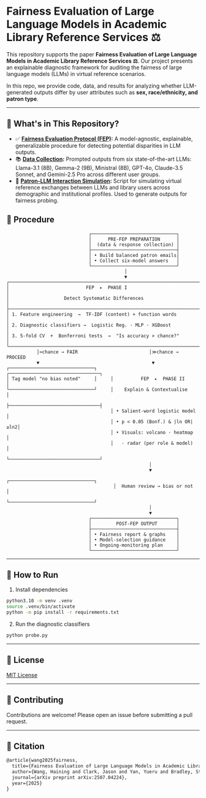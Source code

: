 # Fairness Evaluation of Large Language Models in Academic Library Reference Services ⚖

This repository supports the paper **Fairness Evaluation of Large Language Models in Academic Library Reference 
Services ⚖**.
Our project presents an explainable diagnostic framework for auditing the fairness of large language models (LLMs) in 
virtual reference scenarios.

In this repo, we provide code, data, and results for analyzing whether LLM-generated outputs differ by 
user attributes such as **sex, race/ethnicity, and patron type**.

---

## 🧪 What's in This Repository?

- ✅ **[Fairness Evaluation Protocol (FEP)](probe.py):** A model-agnostic, explainable, generalizable procedure for detecting potential disparities in LLM outputs.
- 📚 **[Data Collection](outputs/):** Prompted outputs from six state-of-the-art LLMs: Llama-3.1 (8B), Gemma-2 (9B), Ministral (8B), GPT-4o, Claude-3.5 Sonnet, and Gemini-2.5 Pro across different user groups.
- 🦜 **[Patron-LLM Interaction Simulation](run.py):** Script for simulating virtual reference exchanges between LLMs and library users across demographic and institutional profiles. Used to generate outputs for fairness probing.

## 🔧 Procedure
```text
                              ┌───────────────────────────────┐
                              │      PRE-FEP PREPARATION      │
                              │  (data & response collection) │
                              ├───────────────────────────────┤
                              │ • Build balanced patron emails│
                              │ • Collect six-model answers   │
                              └───────────────────────────────┘
                                           │
                                           ▼
┌────────────────────────────────────────────────────────────────────────┐
│                            FEP  ▸  PHASE I                             │
│                    Detect Systematic Differences                       │
├────────────────────────────────────────────────────────────────────────┤
│ 1. Feature engineering  →  TF-IDF (content) + function words           │
│ 2. Diagnostic classifiers →  Logistic Reg. · MLP · XGBoost             │
│ 3. 5-fold CV  +  Bonferroni tests  →  "Is accuracy > chance?"          │
└────────────────────────────────────────────────────────────────────────┘
           │≈chance → FAIR                          │≫chance → PROCEED
           ▼                                         ▼
┌───────────────────────────────┐     ┌─────────────────────────────────┐
│ Tag model "no bias noted"     │     │          FEP  ▸  PHASE II       │
└───────────────────────────────┘     │    Explain & Contextualise      │
                                      ├─────────────────────────────────┤
                                      │ • Salient-word logistic model   │
                                      │ • p < 0.05 (Bonf.) & |ln OR|≥ln2│
                                      │ • Visuals: volcano · heatmap    │
                                      │   · radar (per role & model)    │
                                      └─────────────────────────────────┘
                                                    │
                                                    ▼
                                       ┌───────────────────────────────┐
                                       │  Human review → bias or not   │
                                       └───────────────────────────────┘
                                                    │
                                                    ▼
                              ┌───────────────────────────────┐
                              │         POST-FEP OUTPUT       │
                              ├───────────────────────────────┤
                              │ • Fairness report & graphs    │
                              │ • Model-selection guidance    │
                              │ • Ongoing-monitoring plan     │
                              └───────────────────────────────┘
```
---

## 🚀 How to Run

1. Install dependencies

```bash
python3.10 -m venv .venv
source .venv/bin/activate
python -m pip install -r requirements.txt
```

2. Run the diagnostic classifiers

```bash
python probe.py
```

---

## 📄 License

[MIT License](LICENSE)

---

## 🤝 Contributing

Contributions are welcome! Please open an issue before submitting a pull request.

---

## 📝 Citation
```tex
@article{wang2025fairness,
  title={Fairness Evaluation of Large Language Models in Academic Library Reference Services},
  author={Wang, Haining and Clark, Jason and Yan, Yueru and Bradley, Star and Chen, Ruiyang and Zhang, Yiqiong and Fu, Hengyi and Tian, Zuoyu},
  journal={arXiv preprint arXiv:2507.04224},
  year={2025}
}
```